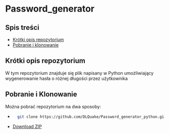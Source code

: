 # Password_generator

## Spis treści
 * [Krótki opis repozytorium](#krótki-opis-repozytorium)
 * [Pobranie i klonowanie](#pobranie-i-klonowanie)

## Krótki opis repozytorium
W tym repozytorium znajduje się plik napisany w Python umożliwiający wygenerowanie hasła o różnej długości przez użytkownika

## Pobranie i Klonowanie
Można pobrać repozytorium na dwa sposoby:

* ```bash
    git clone https://github.com/DLQuake/Password_generator_python.git
    ```
* [Download ZIP](https://github.com/DLQuake/Password_generator_python/archive/refs/heads/main.zip)
